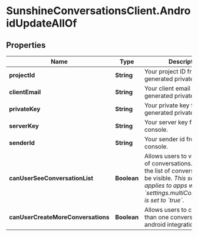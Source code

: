 # SunshineConversationsClient.AndroidUpdateAllOf

## Properties

Name | Type | Description | Notes
------------ | ------------- | ------------- | -------------
**projectId** | **String** | Your project ID from your generated private key file. | [optional] 
**clientEmail** | **String** | Your client email from your generated private key file. | [optional] 
**privateKey** | **String** | Your private key from your generated private key file. | [optional] 
**serverKey** | **String** | Your server key from the fcm console. | [optional] 
**senderId** | **String** | Your sender id from the fcm console. | [optional] 
**canUserSeeConversationList** | **Boolean** | Allows users to view their list of conversations. By default, the list of conversations will be visible. *This setting only applies to apps where &#x60;settings.multiConvoEnabled&#x60; is set to &#x60;true&#x60;*.  | [optional] 
**canUserCreateMoreConversations** | **Boolean** | Allows users to create more than one conversation on the android integration. | [optional] 



